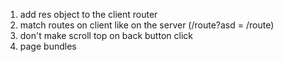 1. add res object to the client router
2. match routes on client like on the server (/route?asd = /route)
3. don't make scroll top on back button click
4. page bundles
